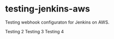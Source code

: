 # testing-jenkins-aws

Testing webhook configuraton for Jenkins on AWS.
<p>
Testing 2
Testing 3
Testing 4
</p>
